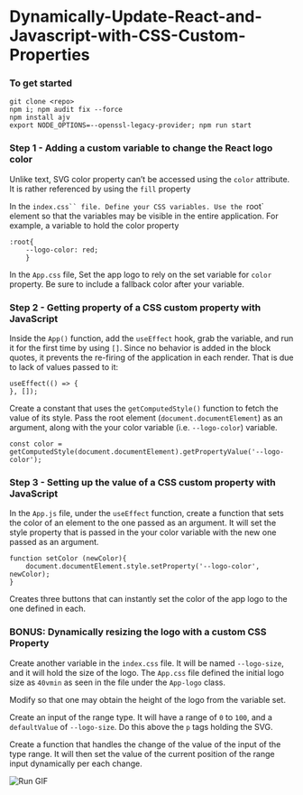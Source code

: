 # Dynamically-Update-React-and-Javascript-with-CSS-Custom-Properties

### To get started

```
git clone <repo>
npm i; npm audit fix --force
npm install ajv
export NODE_OPTIONS=--openssl-legacy-provider; npm run start
```

### Step 1 - Adding a custom variable to change the React logo color

Unlike text, SVG color property can’t be accessed using the `color` attribute. It is rather referenced by using the `fill` property

In the `index.css`` file. Define your CSS variables. Use the `root` element so that the variables may be visible in the entire application. For example, a variable to hold the color property

```
:root{
    --logo-color: red;
    }
```

In the `App.css` file, Set the app logo to rely on the set variable for `color` property. Be sure to include a fallback color after your variable.

### Step 2 - Getting property of a CSS custom property with JavaScript

Inside the `App()` function, add the `useEffect` hook, grab the variable, and run it for the first time by using `[]`. Since no behavior is added in the block quotes, it prevents the re-firing of the application in each render. That is due to lack of values passed to it:

```
useEffect(() => {
}, []);
```

Create a constant that uses the `getComputedStyle()` function to fetch the value of its style.
Pass the root element (`document.documentElement`) as an argument, along with the your color variable (i.e. `--logo-color`) variable.

```
const color = getComputedStyle(document.documentElement).getPropertyValue('--logo-color');
```

### Step 3 - Setting up the value of a CSS custom property with JavaScript

In the `App.js` file, under the `useEffect` function, create a function that sets the color of an element to the one passed as an argument. It will set the style property that is passed in the your color variable with the new one passed as an argument.

```
function setColor (newColor){
    document.documentElement.style.setProperty('--logo-color', newColor);
}
```

Creates three buttons that can instantly set the color of the app logo to the one defined in each.

### BONUS: Dynamically resizing the logo with a custom CSS Property

Create another variable in the `index.css` file. It will be named `--logo-size`, and it will hold the size of the logo. The `App.css` file defined the initial logo size as `40vmin` as seen in the file under the `App-logo` class.

Modify so that one may obtain the height of the logo from the variable set.

Create an input of the range type. It will have a range of `0` to `100`, and a `defaultValue` of `--logo-size`. Do this above the `p` tags holding the SVG.

Create a function that handles the change of the value of the input of the type range. It will then set the value of the current position of the range input dynamically per each change.

![Run GIF](run-app.gif "Run GIF")
